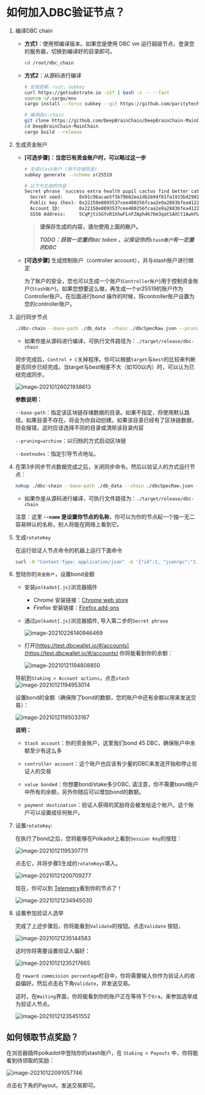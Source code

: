# 如何加入DBC验证节点？

1. 编译DBC chain

   + **方式1**：使用预编译版本。如果您是使用 DBC vm 运行超级节点，登录您的服务器，切换到编译好的目录即可。

     ```bash
     cd /root/dbc_chain
     ```

   + **方式2**：从源码进行编译

     ```bash
     # 安装依赖，rust，subkey
     curl https://getsubstrate.io -sSf | bash -s -- --fast
     source ~/.cargo/env
     cargo install --force subkey --git https://github.com/paritytech/substrate --version 2.0.0 --locked
     
     # 编译dbc-chain
     git clone https://github.com/DeepBrainChain/DeepBrainChain-MainChain.git
     cd DeepBrainChain-MainChain
     cargo build --release
     ```

2. 生成资金账户

   + **[可选步骤]：当您已有资金账户时，可以略过这一步**

     ```bash
     # 生成stash账户 (用于存储现金)
     subkey generate --scheme sr25519
     
     # 以下为生成的内容：
     Secret phrase `success extra health pupil cactus find better cat layer boss renew room` is account:
       Secret seed:      0x91c96acae5f3b79682ea1db1b94f81fa1915bd2981b345b9a90f8b64786d8ffe
       Public key (hex): 0x22150e8093537cee480256fcaa2e9a2883bfea41226ecbfd168c980f42f69135
       Account ID:       0x22150e8093537cee480256fcaa2e9a2883bfea41226ecbfd168c980f42f69135
       SS58 Address:     5CqPjts5GYvR1XhwFLnFZAph4k76m3qatSAXCt1AwkFUiM6B
     ```

     > **请保存生成的内容，请勿使用上面的账户。**
     >
     > ***TODO：获取一定量的`DBC` token ，以保证你的`stash账户`有一定量的DBC***

   + **[可选步骤]** 生成控制账户（controller account），并与stash账户进行绑定

     为了账户的安全，您也可以生成一个账户(`Controller账户`)用于控制资金账户(`Stash账户`)。如果您想要这么做，再生成一个sr25519的账户作为Controller账户。在后面进行bond 操作的时候，将controller账户设置为您的controller账户。

3. 运行同步节点

   ```bash
   ./dbc-chain --base-path ./db_data --chain ./dbcSpecRaw.json --pruning archive --bootnodes /ip4/111.44.254.180/tcp/30333/p2p/12D3KooWHmLCYvJDS8g4MpqNXs3nTvCyhKefvxfm1qjheY89hRq8
   ```
   
   + 如果你是从源码进行编译，可执行文件路径为：`./target/release/dbc-chain`
   
   同步完成后，`Control + C`关掉程序。你可以根据`target`与`best`的比较来判断是否同步已经完成。当target与best相差不大（如100以内）时，可以认为已经完成同步。
   
   ![image-20210126021938613](join_dbc_testnet.assets/image-20210126021938613.png)
   
   **参数说明：**
   
   `--base-path`：指定该区块链存储数据的目录。如果不指定，将使用默认路径。如果目录不存在，将会为你自动创建。如果该目录已经有了区块链数据，将会报错，这时应该选择不同的目录或清除该目录内容
   
   `--pruning=archive`：以归档的方式启动区块链
   
   `--bootnodes`：指定引导节点地址。
   
4. 在第3步同步节点数据完成之后，关闭同步命令。然后以验证人的方式运行节点：

   ```bash
   nohup ./dbc-chain --base-path ./db_data --chain ./dbcSpecRaw.json --validator --name YourNodeName --bootnodes /ip4/111.44.254.180/tcp/30333/p2p/12D3KooWHmLCYvJDS8g4MpqNXs3nTvCyhKefvxfm1qjheY89hRq8 1>dbc_node.log 2>&1 &
   ```
   
   + 如果你是从源码进行编译，可执行文件路径为：`./target/release/dbc-chain`
   
   注意：这里 **`--name` 是设置你节点的名称**，你可以为你的节点起一个独一无二容易辨认的名称，别人将能在网络上看到它。
   
5. 生成`rotateKey`

   在运行验证人节点命令的机器上运行下面命令

   ```bash
   curl -H "Content-Type: application/json" -d '{"id":1, "jsonrpc":"2.0", "method": "author_rotateKeys", "params":[]}' http://localhost:9933
   ```

6. 登陆你的`资金账户`，设置bond金额

   + 安装`polkadot{.js}`浏览器插件
     + Chrome 安装链接：[Chrome web store](https://chrome.google.com/webstore/detail/polkadot{js}-extension/mopnmbcafieddcagagdcbnhejhlodfdd)
     + Firefox 安装链接：[Firefox add-ons](https://addons.mozilla.org/en-US/firefox/addon/polkadot-js-extension/)

   + 通过`polkadot{.js}`浏览器插件, 导入第二步的`Secret phrase`

     ![image-20210226140946469](join_dbc_testnet.assets/image-20210226140946469.png)

   + 打开[https://test.dbcwallet.io/#/accounts](https://test.dbcwallet.io/#/accounts)  你将能看到你的余额：

     ![image-20210121194808850](join_dbc_testnet.assets/image-20210121194808850.png)

   

   ​	导航到`Staking > Account actions`，点击`stash`	![image-20210121194953014](join_dbc_testnet.assets/image-20210121194953014.png)

   设置bond的金额（确保除了bond的数额，您的账户中还有余额以用来发送交易）：

   ![image-20210121195033167](join_dbc_testnet.assets/image-20210121195033167.png)

   **说明：**

   + `Stash account`：你的资金账户，这里我们bond 45 DBC，确保账户中余额至少有这么多

   + `controller account`：这个账户也应该有少量的DBC来发送开始和停止验证人的交易

   + `value bonded`：你想要bond/stake多少DBC, 请注意，你不需要bond账户中所有的余额，另外你随后可以增加bond的数额。

   + `payment destination`：验证人获得的奖励将会被发给这个账户。这个账户可以设置成任何账户。


7. 设置`rotateKey`:

   在执行了bond之后，您将能够在Polkadot上看到`Session Key`的按钮：

   ![image-20210121195307711](join_dbc_testnet.assets/image-20210121195307711.png)

   点击它，并将步骤5生成的`rotateKeys`填入。

   ![image-20210121200709277](join_dbc_testnet.assets/image-20210121200709277.png)

   现在，你可以到 [Telemetry]( https://telemetry.polkadot.io/#list/DBC%20Network)看到你的节点了！

   ![image-20210121234945030](join_dbc_testnet.assets/image-20210121234945030.png)

9. 设置参加验证人选举

   完成了上述步骤后，你将能看到`Validate`的按钮。点击`Validate` 按钮，
   
   ![image-20210121235144583](join_dbc_testnet.assets/image-20210121235144583.png)
   
   这时你将需要设置验证人偏好：
   
   ![image-20210121235217665](join_dbc_testnet.assets/image-20210121235217665.png)
   
   在 `reward commission percentage`栏目中，你将需要输入你作为验证人的收益偏好。然后点击右下角`Validate`，并发送交易。
   
   这时，在`Waiting`界面，你将能看到你的账户正在等待下个`Era`，来参加选举成为验证人节点。
   
   ![image-20210121235451552](join_dbc_testnet.assets/image-20210121235451552.png)
   
   

## 如何领取节点奖励？

在浏览器插件polkadot中登陆你的stash账户，在 `Staking > Payouts` 中，你将能看到待领取的奖励：

![image-20210122091057746](join_dbc_testnet.assets/image-20210122091057746.png)

点击右下角的Payout，发送交易即可。
